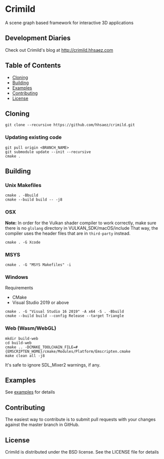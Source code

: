 # Crimild
A scene graph based framework for interactive 3D applications

## Development Diaries
Check out Crimild's blog at http://crimild.hhsaez.com

## Table of Contents
+ [Cloning](#Cloning)
+ [Building](#Building)
+ [Examples](#Examples)
+ [Contributing](#Contributing)
+ [License](#License)

## <a name="Cloning">Cloning</a>
```
git clone --recursive https://github.com/hhsaez/crimild.git
```

### Updating existing code
```
git pull origin <BRANCH_NAME>
git submodule update --init --recursive
cmake .
```

## <a name="Building">Building</a>

### Unix Makefiles
```
cmake . -Bbuild
cmake --build build -- -j8
```

### OSX

**Note:** In order for the Vulkan shader compiler to work correctly, make sure there is no `glslang` directory in VULKAN_SDK/macOS/include
That way, the compiler uses the header files that are in `third-party` instead.

```
cmake . -G Xcode
```

### MSYS
```
cmake . -G "MSYS Makefiles" -i
```

### Windows

Requirements
* CMake
* Visual Studio 2019 or above

```
cmake . -G "Visual Studio 16 2019" -A x64 -S . -Bbuild
cmake --build build --config Release --target Triangle
```

### Web (Wasm/WebGL)
```
mkdir build-web
cd build-web
cmake .. -DCMAKE_TOOLCHAIN_FILE=#{EMSCRIPTEN_HOME}/cmake/Modules/Platform/Emscripten.cmake
make clean all -j8
```
It's safe to ignore SDL_Mixer2 warnings, if any.

## Examples
See [examples](examples/README.md) for details

## Contributing
The easiest way to contribute is to submit pull requests with your changes against the master branch in GitHub.

## License
Crimild is distributed under the BSD license. See the LICENSE file for details

